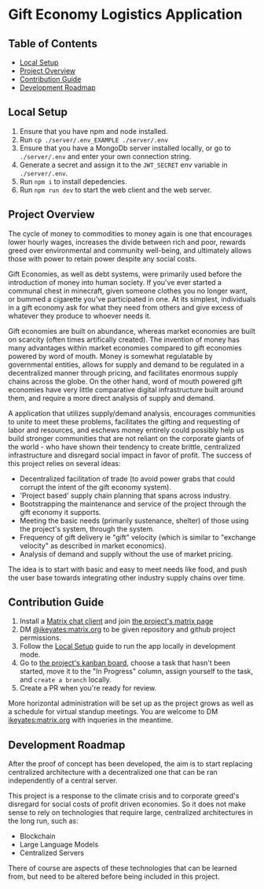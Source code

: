 # Gift Economy Logistics Application

## Table of Contents

- [Local Setup](#local-setup)
- [Project Overview](#project-overview)
- [Contribution Guide](#contribution-guide)
- [Development Roadmap](#development-roadmap)

## Local Setup

1. Ensure that you have npm and node installed.
2. Run `cp ./server/.env_EXAMPLE ./server/.env`
3. Ensure that you have a MongoDb server installed locally, or go to `./server/.env` and enter your own connection string.
4. Generate a secret and assign it to the `JWT_SECRET` env variable in `./server/.env`.
5. Run `npm i` to install depedencies.
6. Run `npm run dev` to start the web client and the web server.

## Project Overview

The cycle of money to commodities to money again is one that encourages lower hourly wages, increases the divide between rich and poor, rewards greed over environmental and community well-being, and ultimately allows those with power to retain power despite any social costs.

Gift Economies, as well as debt systems, were primarily used before the introduction of money into human society. If you've ever started a communal chest in minecraft, given someone clothes you no longer want, or bummed a cigarette you've participated in one. At its simplest, individuals in a gift economy ask for what they need from others and give excess of whatever they produce to whoever needs it.

Gift economies are built on abundance, whereas market economies are built on scarcity (often times artifically created). The invention of money has many advantages within market economies compared to gift economies powered by word of mouth. Money is somewhat regulatable by governmental entities, allows for supply and demand to be regulated in a decentralized manner through pricing, and facilitates enormous supply chains across the globe. On the other hand, word of mouth powered gift economies have very little comparative digital infrastructure built around them, and require a more direct analysis of supply and demand.

A application that utilizes supply/demand analysis, encourages communities to unite to meet these problems, facilitates the gifting and requesting of labor and resources, and eschews money entirely could possibly help us build stronger communities that are not reliant on the corporate giants of the world - who have shown their tendency to create brittle, centralized infrastructure and disregard social impact in favor of profit. The success of this project relies on several ideas:

- Decentralized facilitation of trade (to avoid power grabs that could corrupt the intent of the gift economy system).
- 'Project based' supply chain planning that spans across industry.
- Bootstrapping the maintenance and service of the project through the gift economy it supports.
- Meeting the basic needs (primarily sustenance, shelter) of those using the project's system, through the system.
- Frequency of gift delivery ie "gift" velocity (which is similar to "exchange velocity" as described in market economics).
- Analysis of demand and supply without the use of market pricing.

The idea is to start with basic and easy to meet needs like food, and push the user base towards integrating other industry supply chains over time.

## Contribution Guide

1. Install a [Matrix chat client](https://element.io/download) and join [the project's matrix page](https://matrix.to/#/#gift-economy:matrix.org)
2. DM [@ikeyates:matrix.org](@ikeyates:matrix.org) to be given repository and github project permissions.
3. Follow the [Local Setup](#local-setup) guide to run the app locally in development mode.
4. Go to [the project's kanban board](https://github.com/users/ikealmighty/projects/9), choose a task that hasn't been started, move it to the "In Progress" column, assign yourself to the task, and `create a branch` locally.
5. Create a PR when you're ready for review.

More horizontal administration will be set up as the project grows as well as a schedule for virtual standup meetings. You are welcome to DM [ikeyates:matrix.org](ikeyates:matrix.org) with inqueries in the meantime.

## Development Roadmap

After the proof of concept has been developed, the aim is to start replacing centralized architecture with a decentralized one that can be ran independently of a central server.

This project is a response to the climate crisis and to corporate greed's disregard for social costs of profit driven economies. So it does not make sense to rely on technologies that require large, centralized architectures in the long run, such as:

- Blockchain
- Large Language Models
- Centralized Servers

There of course are aspects of these technologies that can be learned from, but need to be altered before being included in this project.
